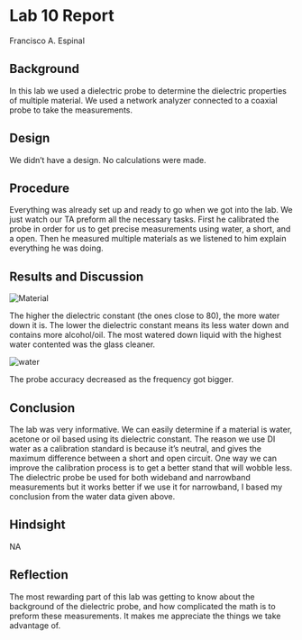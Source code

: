 # Lab 10 Report
Francisco A. Espinal

## Background
In this lab we used a dielectric probe to determine the dielectric properties of multiple material. We used a network analyzer connected to a coaxial probe to take the measurements. 

## Design
We didn’t have a design. No calculations were made. 

## Procedure
Everything was already set up and ready to go when we got into the lab. We just watch our TA preform all the necessary tasks. First he calibrated the probe in order for us to get precise measurements using water, a short, and a open. Then he measured multiple materials as we listened to him explain everything he was doing.  

## Results and Discussion

![Material](https://github.com/CourseReps/ECEN452-Spring2016/blob/master/Students/FAEspinal/Lab10/Final/Dielectric.png) <br>

The higher the dielectric constant (the ones close to 80), the more water down it is. The lower the dielectric constant means its less water down and contains more alcohol/oil. The most watered down liquid with the highest water contented was the glass cleaner.  
 
![water](https://github.com/CourseReps/ECEN452-Spring2016/blob/master/Students/FAEspinal/Lab10/Final/Water.png) <br>

The probe accuracy decreased as the frequency got bigger. 

## Conclusion
The lab was very informative. We can easily determine if a material is water, acetone or oil based using its dielectric constant. The reason we use DI water as a calibration standard is because it’s neutral, and gives the maximum difference between a short and open circuit. One way we can improve the calibration process is to get a better stand that will wobble less. The dielectric probe be used for both wideband and narrowband measurements but it works better if we use it for narrowband, I based my conclusion from the water data given above.  

## Hindsight
NA

## Reflection
The most rewarding part of this lab was getting to know about the background of the dielectric probe, and how complicated the math is to preform these measurements. It makes me appreciate the things we take advantage of.    
